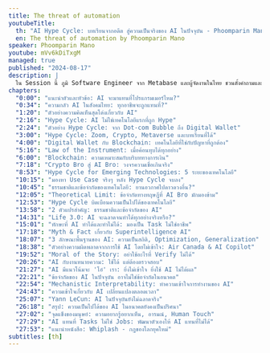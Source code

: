 ```yaml
---
title: The threat of automation
youtubeTitle:
  th: "AI Hype Cycle: บทเรียนจากอดีต สู่ความเป็นจริงของ AI ในปัจจุบัน - Phoomparin Mano"
  en: The threat of automation by Phoomparin Mano
speaker: Phoomparin Mano
youtube: mVv6kDiTxgM
managed: true
published: "2024-08-17"
description: |
  ใน Session นี้ ภูมิ Software Engineer จาก Metabase และผู้จัดงานในไทย ชวนตั้งคำถามและสำรวจความกังวลเรื่อง AI จะมาแทนที่งานของมนุษย์ โดยเปรียบเทียบกับ Hype Cycle ของเทคโนโลยีต่างๆ ในอดีต เช่น dot-com bubble และ crypto ภูมิอธิบายถึงธรรมชาติและข้อจำกัดของ AI พร้อมยกตัวอย่างงานวิจัยที่ช่วยให้เข้าใจการทำงานของ AI มากขึ้น Session นี้เหมาะสำหรับผู้ที่สนใจผลกระทบของ AI ต่อตลาดแรงงาน และต้องการเข้าใจความเป็นไปได้และข้อจำกัดของ AI ในปัจจุบัน
chapters:
  "0:00": "แนะนำตัวและหัวข้อ: AI จะมาแทนที่โปรแกรมเมอร์ไหม?"
  "0:34": "ความกลัว AI ในสังคมไทย: ทุกอาชีพจะถูกแทนที่?"
  "1:20": "ตัวอย่างความคิดเห็นสุดโต่งเกี่ยวกับ AI"
  "2:16": "Hype Cycle: AI ไม่ใช่เทคโนโลยีแรกที่ถูก Hype"
  "2:24": "ตัวอย่าง Hype Cycle: จาก Dot-com Bubble ถึง Digital Wallet"
  "3:00": "Hype Cycle: Zoom, Crypto, Metaverse และบทเรียนที่ได้"
  "4:00": "Digital Wallet กับ Blockchain: เทคโนโลยีที่ใช่กับปัญหาที่ถูกต้อง"
  "5:16": "Law of the Instrument: เมื่อค้อนทุบได้ทุกอย่าง"
  "6:00": "Blockchain: ความเหมาะสมกับบริบททางการเงิน"
  "7:18": "Crypto Bro สู่ AI Bro: วงจรความเชื่อเกินจริง"
  "8:53": "Hype Cycle for Emerging Technologies: 5 ระยะของเทคโนโลยี"
  "10:15": "มองหา Use Case จริงๆ หลัง Hype Cycle จบลง"
  "10:45": "ธรรมชาติและข้อจำกัดของเทคโนโลยี: ยานอวกาศไปดาวดวงอื่น?"
  "12:05": "Theoretical Limit: ข้อจำกัดทางทฤษฎีที่ AI Bro มักมองข้าม"
  "12:53": "Hype Cycle บิดเบือนความเป็นไปได้ของเทคโนโลยี"
  "13:58": "2 ตัวแปรสำคัญ: ธรรมชาติและข้อจำกัดของ AI"
  "14:31": "Life 3.0: AI จะฉลาดจนทำได้ทุกอย่างจริงหรือ?"
  "15:01": "ทักษะที่ AI ทำได้และทำไม่ได้: มองเป็น Task ไม่ใช่อาชีพ"
  "17:18": "Myth & Fact เกี่ยวกับ Superintelligence AI"
  "18:07": "3 ลักษณะพื้นฐานของ AI: ความเป็นสถิติ, Optimization, Generalization"
  "18:38": "ตัวอย่างความผิดพลาดจากการใช้ AI โดยไม่เข้าใจ: Air Canada & AI Copilot"
  "19:52": "Moral of the Story: อย่าใช้อะไรที่ Verify ไม่ได้"
  "20:26": "AI กับงานทนายความ: ใช้ได้ แต่ต้องตรวจสอบ"
  "21:27": "AI มีแนวโน้มจะ 'โอ๋' เรา: ยิ่งไม่เข้าใจ ยิ่งใช้ AI ไม่ได้ผล"
  "22:21": "ข้อจำกัดของ AI ในปัจจุบัน อาจไม่ใช่ข้อจำกัดในอนาคต"
  "22:54": "Mechanistic Interpretability: ทำความเข้าใจการทำงานของ AI"
  "24:43": "ความเข้าใจเกี่ยวกับ AI เปลี่ยนแปลงตลอดเวลา"
  "25:07": "Yann LeCun: AI ในปัจจุบันยังไม่ฉลาดจริง"
  "26:18": "สรุป: ความเป็นไปได้ของ AI ในอนาคตยังคงเป็นปริศนา"
  "27:02": "จุดแข็งของมนุษย์: ความอยากรู้อยากเห็น, อารมณ์, Human Touch"
  "27:29": "AI แทนที่ Tasks ไม่ใช่ Jobs: พัฒนาตัวเองให้ AI แทนที่ไม่ได้"
  "27:53": "แนะนำหนังสือ: Whiplash - กฎของโลกยุคใหม่"
subtitles: [th]
---
```

